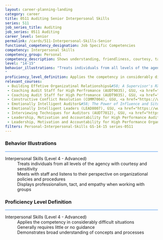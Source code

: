 ```yaml
---
layout: career-planning-landing
category: career
title: 0511 Auditing Senior Interpersonal Skills
series: 511
job_series_title: Auditing
job_series: 0511 Auditing
career_level: Senior
permalink: /cards/511-Interpersonal-Skills-Senior
functional_competency_designation: Job Specific Competencies
competency: Interpersonal Skills
competency_group: Personal
competency_description: Shows understanding, friendliness, courtesy, tact, empathy, concern, and politeness to others; develops and maintains effective relationships with others; may include effectively dealing with individuals who are difficult, hostile, or distressed; relates well to people from varied backgrounds and different situations; is sensitive to cultural diversity, race, gender, disabilities, and other individual differences
level: "14-15"
behavior_illustrations: "Treats individuals from all levels of the agency with courtesy and sensitivity ? Meets with staff and listens to their perspective on organizational policies and procedures ? Displays professionalism, tact, and empathy when working with groups
"
proficiency_level_definition: Applies the competency in considerably difficult situations ? Generally requires little or no guidance ? Demonstrates broad understanding of concepts and processes
relevant_courses: 
 - Building Effetive Organizatinal Relationships&#58; A Supervisor's RX (COMM8210), GSU, <a href="https://www.LearnAtGSUSA.com/COMM8224">https://www.LearnAtGSUSA.com/COMM8224</a>
 - Coaching Audit Staff for High Perfromance (AUDT9035), GSU, <a href="https://www.LearnAtGSUSA.com/AUDT9041">https://www.LearnAtGSUSA.com/AUDT9041</a>
 - Coaching Audit Staff for High Perfromance (AUDT9035), GSU, <a href="https://www.LearnAtGSUSA.com/AUDT9041">https://www.LearnAtGSUSA.com/AUDT9041</a>
 - Constructive Conflict Resolution (COMM7004), GSU, <a href="https://www.LearnAtGSUSA.com/COMM7014">https://www.LearnAtGSUSA.com/COMM7014</a>
 - Emotionally Intelligent Auditor&#58; The Power of Influence and Situational Awareness (AUDT8911), GSU, <a href="https://www.LearnAtGSUSA.com/AUDT8921">https://www.LearnAtGSUSA.com/AUDT8921</a>
 - Emotionally Intelligent Leaders (LEAD8007), GSU, <a href="https://www.LearnAtGSUSA.com/LEAD8021">https://www.LearnAtGSUSA.com/LEAD8021</a>
 - Interviewing Techniques for Auditors (AUDT7012), GSU, <a href="https://www.LearnAtGSUSA.com/AUDT7026">https://www.LearnAtGSUSA.com/AUDT7026</a>
 - Leadership, Motivation and Accountability for High Performance Audit Organizations (AUDT9010), GSU, <a href="https://www.LearnAtGSUSA.com/AUDT9016">https://www.LearnAtGSUSA.com/AUDT9016</a>
 - Leadership, Motivation and Accountability for High Performance Organizations (LEAD9020), GSU, <a href="https://www.LearnAtGSUSA.com/LEAD9026">https://www.LearnAtGSUSA.com/LEAD9026</a>
filters: Personal-Interpersonal-Skills GS-14-15 series-0511
---
```


<div class="desktop:grid-col-6 margin-y-3">
  <div class="border-top-2 bg-white padding-3 shadow-5 height-full members-hover border-1px button-border border-top-blue radius-lg card-text-color">
    <h3>Behavior Illustrations</h3>
    <hr style="background-color: #2680EB !important;"/>
    <dl class="text-base card-content-color"><dt>Interpersonal Skills (Level 4 - Advanced)</dt><dd>Treats individuals from all levels of the agency with courtesy and sensitivity </dd><dd> Meets with staff and listens to their perspective on organizational policies and procedures </dd><dd> Displays professionalism, tact, and empathy when working with groups
</dd></dl>
  </div>
</div>
<div class="desktop:grid-col-6 margin-y-3">
  <div class="border-top-2 bg-white padding-3 shadow-5 height-full members-hover border-1px button-border border-top-blue radius-lg card-text-color">
    <h3>Proficiency Level Definition</h3>
     <hr style="background-color: #2680EB !important;"/>
    <dl class="text-base card-content-color"><dt>Interpersonal Skills (Level 4 - Advanced)</dt><dd>Applies the competency in considerably difficult situations </dd><dd> Generally requires little or no guidance </dd><dd> Demonstrates broad understanding of concepts and processes</dd></dl>
  </div>
</div>